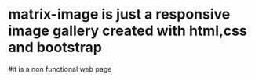 # matrix-image is just a responsive image gallery created with html,css and bootstrap
#it is a non functional web page
